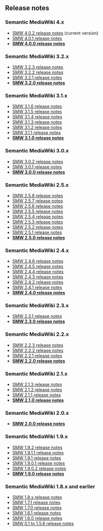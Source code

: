 ## Release notes


### Semantic MediaWiki 4.x
* [SMW 4.0.2 release notes](RELEASE-NOTES-4.0.2.md) (current version)
* [SMW 4.0.1 release notes](RELEASE-NOTES-4.0.1.md)
* **[SMW 4.0.0 release notes](RELEASE-NOTES-4.0.0.md)**

### Semantic MediaWiki 3.2.x
* [SMW 3.2.3 release notes](RELEASE-NOTES-3.2.3.md)
* [SMW 3.2.2 release notes](RELEASE-NOTES-3.2.2.md)
* [SMW 3.2.1 release notes](RELEASE-NOTES-3.2.1.md)
* **[SMW 3.2.0 release notes](RELEASE-NOTES-3.2.0.md)**

### Semantic MediaWiki 3.1.x
* [SMW 3.1.6 release notes](RELEASE-NOTES-3.1.6.md)
* [SMW 3.1.5 release notes](RELEASE-NOTES-3.1.5.md)
* [SMW 3.1.4 release notes](RELEASE-NOTES-3.1.4.md)
* [SMW 3.1.3 release notes](RELEASE-NOTES-3.1.3.md)
* [SMW 3.1.2 release notes](RELEASE-NOTES-3.1.2.md)
* [SMW 3.1.1 release notes](RELEASE-NOTES-3.1.1.md)
* **[SMW 3.1.0 release notes](RELEASE-NOTES-3.1.0.md)**

### Semantic MediaWiki 3.0.x
* [SMW 3.0.2 release notes](RELEASE-NOTES-3.0.2.md)
* [SMW 3.0.1 release notes](RELEASE-NOTES-3.0.1.md)
* **[SMW 3.0.0 release notes](RELEASE-NOTES-3.0.0.md)**

### Semantic MediaWiki 2.5.x
* [SMW 2.5.8 release notes](RELEASE-NOTES-2.5.8.md)
* [SMW 2.5.7 release notes](RELEASE-NOTES-2.5.7.md)
* [SMW 2.5.6 release notes](RELEASE-NOTES-2.5.6.md)
* [SMW 2.5.5 release notes](RELEASE-NOTES-2.5.5.md)
* [SMW 2.5.4 release notes](RELEASE-NOTES-2.5.4.md)
* [SMW 2.5.3 release notes](RELEASE-NOTES-2.5.3.md)
* [SMW 2.5.2 release notes](RELEASE-NOTES-2.5.2.md)
* [SMW 2.5.1 release notes](RELEASE-NOTES-2.5.1.md)
* **[SMW 2.5.0 release notes](RELEASE-NOTES-2.5.0.md)**

### Semantic MediaWiki 2.4.x
* [SMW 2.4.6 release notes](RELEASE-NOTES-2.4.6.md)
* [SMW 2.4.5 release notes](RELEASE-NOTES-2.4.5.md)
* [SMW 2.4.4 release notes](RELEASE-NOTES-2.4.4.md)
* [SMW 2.4.3 release notes](RELEASE-NOTES-2.4.3.md)
* [SMW 2.4.2 release notes](RELEASE-NOTES-2.4.2.md)
* [SMW 2.4.1 release notes](RELEASE-NOTES-2.4.1.md)
* **[SMW 2.4.0 release notes](RELEASE-NOTES-2.4.0.md)**

### Semantic MediaWiki 2.3.x
* [SMW 2.3.1 release notes](RELEASE-NOTES-2.3.1.md)
* **[SMW 2.3.0 release notes](RELEASE-NOTES-2.3.0.md)**

### Semantic MediaWiki 2.2.x
* [SMW 2.2.3 release notes](RELEASE-NOTES-2.2.3.md)
* [SMW 2.2.2 release notes](RELEASE-NOTES-2.2.2.md)
* [SMW 2.2.1 release notes](RELEASE-NOTES-2.2.1.md)
* **[SMW 2.2.0 release notes](RELEASE-NOTES-2.2.0.md)**

### Semantic MediaWiki 2.1.x
* [SMW 2.1.3 release notes](RELEASE-NOTES-2.1.3.md)
* [SMW 2.1.2 release notes](RELEASE-NOTES-2.1.2.md)
* [SMW 2.1.1 release notes](RELEASE-NOTES-2.1.1.md)
* **[SMW 2.1.0 release notes](RELEASE-NOTES-2.1.0.md)**

### Semantic MediaWiki 2.0.x
* **[SMW 2.0.0 release notes](RELEASE-NOTES-2.0.md)**

### Semantic MediaWiki 1.9.x
* [SMW 1.9.2 release notes](RELEASE-NOTES-1.9.2.md)
* [SMW 1.9.1.1 release notes](RELEASE-NOTES-1.9.1.1.md)
* [SMW 1.9.1 release notes](RELEASE-NOTES-1.9.1.md)
* [SMW 1.9.0.1 release notes](RELEASE-NOTES-1.9.0.1.md)
* [SMW 1.9.0.2 release notes](RELEASE-NOTES-1.9.0.2.md)
* **[SMW 1.9.0 release notes](RELEASE-NOTES-1.9.md)**

### Semantic MediaWiki 1.8.x and earlier
* [SMW 1.8.x release notes](RELEASE-NOTES-1.8.md)
* [SMW 1.7.1 release notes](RELEASE-NOTES-1.7.1.md)
* [SMW 1.7.0 release notes](RELEASE-NOTES-1.7.md)
* [SMW 1.6.1 release notes](RELEASE-NOTES-1.6.1.md)
* [SMW 1.6.0 release notes](RELEASE-NOTES-1.6.md)
* [SMW 0.1 to 1.5.6 release notes](RELEASE-NOTES-old.md)
